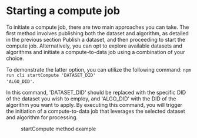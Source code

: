 # Starting a compute job

To initiate a compute job, there are two main approaches you can take. The first method involves publishing both the dataset and algorithm, as detailed in the previous section Publish a dataset, and then proceeding to start the compute job. Alternatively, you can opt to explore available datasets and algorithms and initiate a compute-to-data job using a combination of your choice.

To demonstrate the latter option, you can utilize the following command: <code>npm run cli startCompute 'DATASET_DID' 'ALGO_DID'</code>.

In this command, 'DATASET_DID' should be replaced with the specific DID of the dataset you wish to employ, and 'ALGO_DID' with the DID of the algorithm you want to apply. By executing this command, you will trigger the initiation of a compute-to-data job that leverages the selected dataset and algorithm for processing.

<figure><img src="https://files.gitbook.com/v0/b/gitbook-x-prod.appspot.com/o/spaces%2FzQlpIJEeu8x5yl0OLuXn%2Fuploads%2FMEY5XCfq5mW4Nm7mQlo9%2FScreenshot%202023-09-28%20at%2001.49.16.png?alt=media&token=30b0d80e-cc9b-43fb-a50e-66d7409c6b69" alt=""><figcaption>startCompute method example</figcaption></figure>
